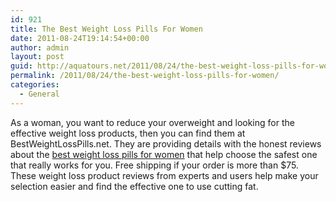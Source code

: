 ```yaml
---
id: 921
title: The Best Weight Loss Pills For Women
date: 2011-08-24T19:14:54+00:00
author: admin
layout: post
guid: http://aquatours.net/2011/08/24/the-best-weight-loss-pills-for-women/
permalink: /2011/08/24/the-best-weight-loss-pills-for-women/
categories:
  - General
---
```

As a woman, you want to reduce your overweight and looking for the effective weight loss products, then you can find them at BestWeightLossPills.net. They are providing details with the honest reviews about the [best weight loss pills for women](http://bestweightlosspills.net) that help choose the safest one that really works for you. Free shipping if your order is more than $75. These weight loss product reviews from experts and users help make your selection easier and find the effective one to use cutting fat.